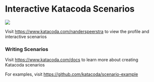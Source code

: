 # Interactive Katacoda Scenarios

[![](http://shields.katacoda.com/katacoda/nanderspeerstra/count.svg)](https://www.katacoda.com/nanderspeerstra "Get your profile on Katacoda.com")

Visit https://www.katacoda.com/nanderspeerstra to view the profile and interactive scenarios

### Writing Scenarios
Visit https://www.katacoda.com/docs to learn more about creating Katacoda scenarios

For examples, visit https://github.com/katacoda/scenario-example
